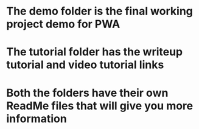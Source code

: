 # The demo folder is the final working project demo for PWA
# The tutorial folder has the writeup tutorial and video tutorial links
# Both the folders have their own ReadMe files that will give you more information